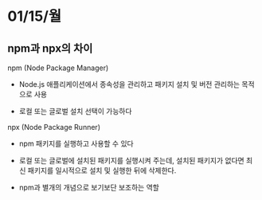 # 01/15/월
## npm과 npx의 차이

npm (Node Package Manager)

- Node.js 애플리케이션에서 종속성을 관리하고 패키지 설치 및 버전 관리하는 목적으로 사용

- 로컬 또는 글로벌 설치 선택이 가능하다

npx (Node Package Runner)

- npm 패키지를 실행하고 사용할 수 있다

- 로컬 또는 글로벌에 설치된 패키지를 실행시켜 주는데, 설치된 패키지가 없다면 최신 패키지를 일시적으로 설치 및 실행한 뒤에 삭제한다.

- npm과 별개의 개념으로 보기보단 보조하는 역할


